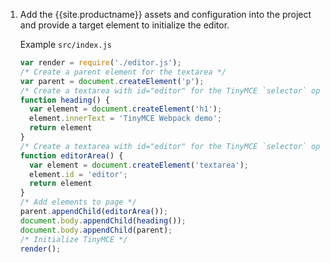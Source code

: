 1. Add the {{site.productname}} assets and configuration into the project and provide a target element to initialize the editor.

    Example `src/index.js`

    ```js
    var render = require('./editor.js');
    /* Create a parent element for the textarea */
    var parent = document.createElement('p');
    /* Create a textarea with id="editor" for the TinyMCE `selector` option */
    function heading() {
      var element = document.createElement('h1');
      element.innerText = 'TinyMCE Webpack demo';
      return element
    }
    /* Create a textarea with id="editor" for the TinyMCE `selector` option */
    function editorArea() {
      var element = document.createElement('textarea');
      element.id = 'editor';
      return element
    }
    /* Add elements to page */
    parent.appendChild(editorArea());
    document.body.appendChild(heading());
    document.body.appendChild(parent);
    /* Initialize TinyMCE */
    render();
    ```